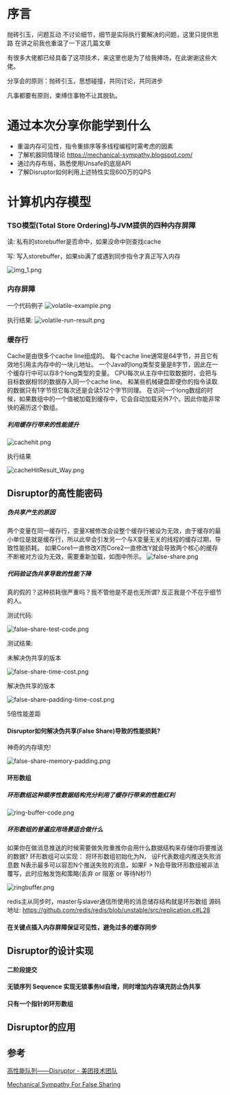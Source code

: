 # 序言

抛砖引玉，问题互动 不讨论细节，细节是实际执行要解决的问题，这里只提供思路 在讲之前我也重温了一下这几篇文章

有很多大佬都已经具备了这项技术，来这里也是为了给我捧场，在此谢谢这些大佬。

分享会的原则：抛砖引玉，思想碰撞，共同讨论，共同进步

凡事都要有原则，束缚住事物不让其脱轨。

# 通过本次分享你能学到什么

- 重温内存可见性，指令重排序等多线程编程时需考虑的因素
- 了解机器同情理论 https://mechanical-sympathy.blogspot.com/
- 通过内存布局，熟悉使用Unsafe的底层API
- 了解Disruptor如何利用上述特性实现600万的QPS

# 计算机内存模型

### TSO模型(Total Store Ordering)与JVM提供的四种内存屏障

读: 私有的storebuffer是否命中，如果没命中则查找cache

写: 写入storebuffer，如果sb满了或遇到同步指令才真正写入内存

![img_1.png](img_1.png)

### 内存屏障

一个代码例子
![volatile-example.png](volatile-example.png)

执行结果:
![volatile-run-result.png](volatile-run-result.png)

### 缓存行

Cache是由很多个cache line组成的。 每个cache line通常是64字节，并且它有效地引用主内存中的一块儿地址。 一个Java的long类型变量是8字节，因此在一个缓存行中可以存8个long类型的变量。
CPU每次从主存中拉取数据时，会把与目标数据相邻的数据存入同一个cache line。 和某些机械硬盘即便你的指令读取的数据只有1字节但它每次还是会读512个字节同理。
在访问一个long数组的时候，如果数组中的一个值被加载到缓存中，它会自动加载另外7个。因此你能非常快的遍历这个数组。

##### 利用缓存行带来的性能提升

![cachehit.png](cachehit.png)

执行结果

![cacheHitResult_Way.png](cacheHitResult_Way.png)

## Disruptor的高性能密码

##### 伪共享产生的原因

两个变量在同一缓存行，变量X被修改会设整个缓存行被设为无效，由于缓存的最小单位是就是缓存行，所以此举会引发另一个与X变量无关的线程的缓存过期，导致性能损耗。
如果Core1一直修改X而Core2一直修改Y就会导致两个核心的缓存不断被对方设为无效，需要重新加载，如图中所示。
![false-share.png](false-share.png)

##### 代码验证伪共享导致的性能下降

真的假的？这种损耗很严重吗？我不管他是不是也无所谓? 反正我是个不在乎细节的人。

测试代码:

![false-share-test-code.png](false-share-test-code.png)

测试结果:

未解决伪共享的版本

![false-share-time-cost.png](false-share-time-cost.png)

解决伪共享的版本

![false-share-padding-time-cost.png](false-share-padding-time-cost.png)

5倍性能差距

#### Disruptor如何解决伪共享(False Share)导致的性能损耗?

神奇的内存填充!

![false-share-memory-padding.png](false-share-memory-padding.png)

#### 环形数组

##### 环形数组这种顺序性数据结构充分利用了缓存行带来的性能红利

![ring-buffer-code.png](ring-buffer-code.png)

##### 环形数组的普遍应用场景适合做什么

如果你在做消息推送的时候需要做失败重推你会用什么数据结构来存储你将要推送的数据? 环形数组可以实现： 将环形数组初始化为N， 设F代表数组内推送失败消息数 N表示最多可以容忍N个推送失败的消息，如果F >
N会导致环形数组被非法覆写，此时应触发饱和策略(丢弃 or 阻塞 or 等待N秒?)

![ringbuffer.png](ringbuffer.png)

redis主从同步时，master与slaver通信所使用的消息储存结构就是环形数组 源码地址:
https://github.com/redis/redis/blob/unstable/src/replication.c#L28

#### 在关键点插入内存屏障保证可见性，避免过多的缓存同步

## Disruptor的设计实现

#### 二阶段提交

#### 无锁序列 Sequence 实现无锁事务Id自增，同时增加内存填充防止伪共享

#### 只有一个指针的环形数组


## Disruptor的应用

## 参考

[高性能队列——Disruptor - 美团技术团队](https://tech.meituan.com/2016/11/18/disruptor.html)

[Mechanical Sympathy For False Sharing](https://mechanical-sympathy.blogspot.com/2011/07/false-sharing.html)
